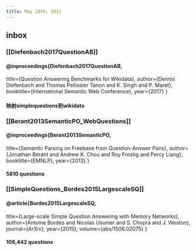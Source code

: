 ```yaml
---
title: May 28th, 2021
---
```


## inbox
### [[Diefenbach2017QuestionAB]]
#### @inproceedings{Diefenbach2017QuestionAB,
  title={Question Answering Benchmarks for Wikidata},
  author={Dennis Diefenbach and Thomas Pellissier Tanon and K. Singh and P. Maret},
  booktitle={International Semantic Web Conference},
  year={2017}
}
#### 映射simplequestions到wikidata
### [[Berant2013SemanticPO_WebQuestions]]
#### @inproceedings{Berant2013SemanticPO,
  title={Semantic Parsing on Freebase from Question-Answer Pairs},
  author={Jonathan Berant and Andrew K. Chou and Roy Frostig and Percy Liang},
  booktitle={EMNLP},
  year={2013}
}
#### 5810 questions
### [[SimpleQuestions_Bordes2015LargescaleSQ]]
#### @article{Bordes2015LargescaleSQ,
  title={Large-scale Simple Question Answering with Memory Networks},
  author={Antoine Bordes and Nicolas Usunier and S. Chopra and J. Weston},
  journal={ArXiv},
  year={2015},
  volume={abs/1506.02075}
}
#### 108,442 questions
###
